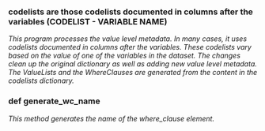 ### codelists are those codelists documented in columns after the variables (CODELIST - VARIABLE NAME)

*This program processes the value level metadata. In many cases, it uses codelists documented in 
columns after the variables. These codelists vary based on the value of one of the variables in the
dataset. The changes clean up the original dictionary as well as adding new value level metadata.
The ValueLists and the WhereClauses are generated from the content in the codelists dictionary.*

### def generate_wc_name

*This method generates the name of the where_clause element.*